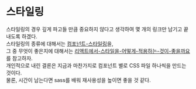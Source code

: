 # 스타일링

스타일링의 경우 깊게 파고들 만큼 중요하지 않다고 생각하여 몇 개의 링크만 남기고 끝내도록 하겠다.  
스타일링의 종류에 대해서는 [컴포넌트-스타일링](https://velog.io/@hurima90/React%EC%8A%A4%ED%84%B0%EB%94%94%EC%BB%B4%ED%8F%AC%EB%84%8C%ED%8A%B8-%EC%8A%A4%ED%83%80%EC%9D%BC%EB%A7%81)을,  
그 중 무엇이 좋은지에 대해서는
[리액트에서-스타일을-어떻게-적용하는-것이-좋을까요](https://minoo.medium.com/%EB%A6%AC%EC%95%A1%ED%8A%B8%EC%97%90%EC%84%9C-%EC%8A%A4%ED%83%80%EC%9D%BC%EC%9D%84-%EC%96%B4%EB%96%BB%EA%B2%8C-%EC%A0%81%EC%9A%A9%ED%95%98%EB%8A%94-%EA%B2%83%EC%9D%B4-%EC%A2%8B%EC%9D%84%EA%B9%8C%EC%9A%94-eae661f49e18)를 참고하자.  
개인적으로 내린 결론은 지금과 마찬가지로 컴포넌트 별로 CSS 파일 하나씩을 만드는 것이다.  
물론, 시간이 남는다면 sass를 배워 재사용성을 높이면 좋을 것 같다.
